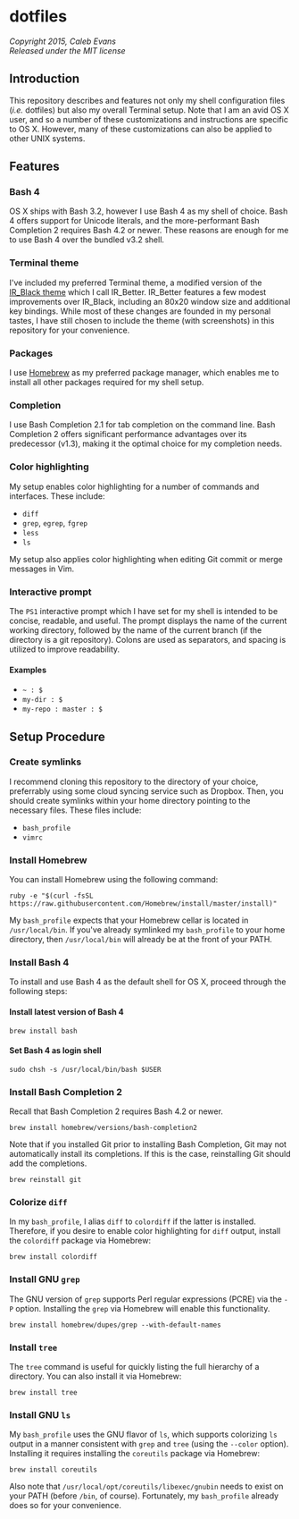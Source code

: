 # dotfiles
*Copyright 2015, Caleb Evans*  
*Released under the MIT license*

## Introduction

This repository describes and features not only my shell configuration files (*i.e.* dotfiles) but also my overall Terminal setup. Note that I am an avid OS X user, and so a number of these customizations and instructions are specific to OS X. However, many of these customizations can also be applied to other UNIX systems.

## Features

### Bash 4

OS X ships with Bash 3.2, however I use Bash 4 as my shell of choice. Bash 4 offers support for Unicode literals, and the more-performant Bash Completion 2 requires Bash 4.2 or newer. These reasons are enough for me to use Bash 4 over the bundled v3.2 shell.

### Terminal theme

I've included my preferred Terminal theme, a modified version of the [IR_Black theme](http://toddwerth.com/2011/07/21/the-original-ir_black-for-os-x-lion) which I call IR_Better. IR_Better features a few modest improvements over IR_Black, including an 80x20 window size and additional key bindings. While most of these changes are founded in my personal tastes, I have still chosen to include the theme (with screenshots) in this repository for your convenience.

### Packages

I use [Homebrew](http://brew.sh/) as my preferred package manager, which enables me to install all other packages required for my shell setup.

### Completion

I use Bash Completion 2.1 for tab completion on the command line. Bash Completion 2 offers significant performance advantages over its predecessor (v1.3), making it the optimal choice for my completion needs.

### Color highlighting

My setup enables color highlighting for a number of commands and interfaces. These include:

* `diff`
* `grep`, `egrep`, `fgrep`
* `less`
* `ls`

My setup also applies color highlighting when editing Git commit or merge messages in Vim.

### Interactive prompt

The `PS1` interactive prompt which I have set for my shell is intended to be concise, readable, and useful. The prompt displays the name of the current working directory, followed by the name of the current branch (if the directory is a git repository). Colons are used as separators, and spacing is utilized to improve readability.

#### Examples

* `~ : $`
* `my-dir : $`
* `my-repo : master : $`

## Setup Procedure

### Create symlinks

I recommend cloning this repository to the directory of your choice, preferrably using some cloud syncing service such as Dropbox. Then, you should create symlinks within your home directory pointing to the necessary files. These files include:

* `bash_profile`
* `vimrc`

### Install Homebrew

You can install Homebrew using the following command:

```
ruby -e "$(curl -fsSL https://raw.githubusercontent.com/Homebrew/install/master/install)"
```

My `bash_profile` expects that your Homebrew cellar is located in `/usr/local/bin`. If you've already symlinked my `bash_profile` to your home directory, then `/usr/local/bin` will already be at the front of your PATH.

### Install Bash 4

To install and use Bash 4 as the default shell for OS X, proceed through the following steps:

#### Install latest version of Bash 4

```
brew install bash
```

#### Set Bash 4 as login shell

```
sudo chsh -s /usr/local/bin/bash $USER
```

### Install Bash Completion 2

Recall that Bash Completion 2 requires Bash 4.2 or newer.

```
brew install homebrew/versions/bash-completion2
```

Note that if you installed Git prior to installing Bash Completion, Git may not automatically install its completions. If this is the case, reinstalling Git should add the completions.

```
brew reinstall git
```

### Colorize `diff`

In my `bash_profile`, I alias `diff` to `colordiff` if the latter is installed. Therefore, if you desire to enable color highlighting for `diff` output, install the `colordiff` package via Homebrew:

```
brew install colordiff
```

### Install GNU `grep`

The GNU version of `grep` supports Perl regular expressions (PCRE) via the `-P` option. Installing the `grep` via Homebrew will enable this functionality.

```
brew install homebrew/dupes/grep --with-default-names
```

### Install `tree`

The `tree` command is useful for quickly listing the full hierarchy of a directory. You can also install it via Homebrew:

```
brew install tree
```

### Install GNU `ls`

My `bash_profile` uses the GNU flavor of `ls`, which supports colorizing `ls` output in a manner consistent with `grep` and `tree` (using the `--color` option). Installing it requires installing the `coreutils` package via Homebrew:

```
brew install coreutils
```

Also note that `/usr/local/opt/coreutils/libexec/gnubin` needs to exist on your PATH (before `/bin`, of course). Fortunately, my `bash_profile` already does so for your convenience.
